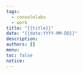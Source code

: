 ```yaml
---
tags:
  - consolelabs
  - work
title: "{{title}}"
date: "{{date:YYYY-MM-DD}}"
description: 
authors: []
menu: 
toc: false
notice:
---
```

